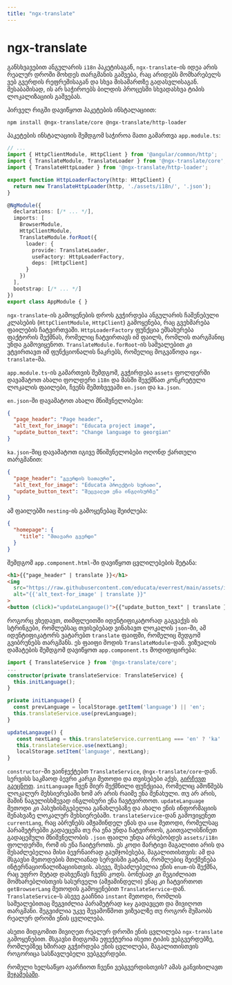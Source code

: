 ```yaml
---
title: "ngx-translate"
---
```


# ngx-translate

განსხვავებით ანგულარის `i18n` პაკეტისაგან, `ngx-translate`-ის იდეა არის რეალურ დროში მოხდეს თარგმანის გაშვება, რაც არიდებს მომხარებელს ვებ გვერდის რეფრეშისაგან და
სხვა მისამართზე გადასვლისაგან. შესაბამისად, ის არ საჭიროებს ბილდის პროცესში სხვადასხვა ტიპის ლოკალიზაციის გაშვებას.

პირველ რიგში დავიწყოთ პაკეტების ინსტალაციით:

```sh
npm install @ngx-translate/core @ngx-translate/http-loader
```

პაკეტების ინსტალაციის შემდგომ საჭიროა მათი გამართვა `app.module.ts`:

```ts
// ...
import { HttpClientModule, HttpClient } from '@angular/common/http';
import { TranslateModule, TranslateLoader } from '@ngx-translate/core';
import { TranslateHttpLoader } from '@ngx-translate/http-loader';

export function HttpLoaderFactory(http: HttpClient) {
  return new TranslateHttpLoader(http, './assets/i18n/', '.json');
}

@NgModule({
  declarations: [/* ... */],
  imports: [
    BrowserModule,
    HttpClientModule,
    TranslateModule.forRoot({
      loader: {
        provide: TranslateLoader,
        useFactory: HttpLoaderFactory,
        deps: [HttpClient]
      }
    })
  ],
  bootstrap: [/* ... */]
})
export class AppModule { }
```

`ngx-translate`-ის გამოყენების დროს გვჭირდება ანგულარის ჩაშენებული კლასების (`HttpClientModule`, `HttpClient`) გამოყენება, რაც გვეხმარება ფაილების ჩატვირთვაში.
`HttpLoaderFactory` ფუნქცია ემსახურება ფაქტორის შექმნას, რომელიც ჩატვირთავს იმ ფაილს, რომლის თარგმანიც უნდა გამოვიყენოთ.
`TranslateModule.forRoot`-ის საშუალებით კი ვტვირთავთ იმ ფუნქციონალის ნაკრებს, რომელიც მოგვაწოდა `ngx-translate`-მა.

`app.module.ts`-ის გამართვის შემდგომ, გვჭირდება `assets` ფოლდერში დავამატოთ ახალი ფოლდერი `i18n` და მასში შევქმნათ კონკრეტული ლოკალის ფაილები,
ჩვენს შემთხვევაში `en.json` და `ka.json`.

`en.json`-ში დავამატოთ ახალი მნიშვნელობები:

```json
{
  "page_header": "Page header",
  "alt_text_for_image": "Educata project image",
  "update_button_text": "Change language to georgian"
}
```

`ka.json`-შიც დავამატოთ იგივე მნიშვნელობები ოღონდ ქართული თარგმანით:

```json
{
  "page_header": "გვერდის სათაური",
  "alt_text_for_image": "Educata პროექტის სურათი",
  "update_button_text": "შეცვალეთ ენა ინგლისურზე"
}
```

ამ ფაილებში `nesting`-ის გამოყენებაც შეიძლება:

```json
{
  "homepage": {
    "title": "მთავარი გვერდი"
  }
}
```

შემდგომ `app.component.html`-ში დავიწყოთ ცვლილებების შეტანა:

```html
<h1>{{"page_header" | translate }}</h1>
<img
  src="https://raw.githubusercontent.com/educata/everrest/main/assets/images/educata-bg-white.png"
  alt="{{'alt_text-for_image' | translate }}"
>
<button (click)="updateLangauge()">{{"update_button_text" | translate }}</button>
```
როგორც ვხედავთ, თიმფლეითში იდენტიფიკატორად გაგვაქვს ის სტრინგები, რომლებსაც თვისებებად ვინახავთ ლოკალის `json`-ში, ამ იდენტიფიკატორს
ვატარებთ `translate` ფაიფში, რომელიც შედგომ გვიბრუნებს თარგმანს. ეს ფაიფი მოდის `TranslateModule`-დან.
ვიზუალის დამატების შემდგომ დავიწყოთ `app.component.ts` მოდიფიცირება:

```ts
import { TranslateService } from '@ngx-translate/core';
...
constructor(private translateService: TranslateService) {
  this.initLanguage();
}

private initLanguage() {
  const prevLanguage = localStorage.getItem('language') || 'en';
  this.translateService.use(prevLanguage);
}

updateLangauge() {
   const nextLang = this.translateService.currentLang === 'en' ? 'ka' : 'en';
   this.translateService.use(nextLang);
   localStorage.setItem('language', nextLang);
}
```

`constructor`-ში ვაინჯექტებთ `TranslateService`, `@ngx-translate/core`-დან. სერვისს საკმაოდ ბევრი კარგი მეთოდი და თვისებები აქვს,
[გირჩევთ გაეცნოთ](https://github.com/ngx-translate/core#api). `initLanguage` ჩვენ მიერ შექმნილი ფუნქციაა, რომელიც ამოწმებს ლოკალურ მეხსიერებაში
ხომ არ არის რაიმე ენა შენახული. თუ არ არის, მაშინ ნაგულისხმევად ინგლისური ენა ჩავტვირთოთ. `updateLanguage` მეთოდი კი პასუხისმგებელია განახლებაზე და ახალი ენის ინფორმაციის შენახვაზე ლოკალურ მეხსიერებაში. `translateService`-დან გამოვიყენეთ `currentLang`, რაც აბრუნებს ამჟამინდელ ენას და `use` მეთოდი, რომელსაც პარამეტრებში გადაეცემა თუ რა ენა უნდა ჩატვირთოს, გაითვალისწინეთ გადაცემული მნიშვნელობის `.json` ფაილი უნდა არსებობდეს `assets/i18n` ფოლდერში, რომ ის ენა ჩაიტვროთს. ეს კოდი
მარტივი მაგალითი არის და შესაძლებელია მისი ბევრნაირად გაუმჯობესება, მაგალითისთვის: ამ და მსგავსი მეთოდების მთლიანად სერვისში გატანა, რომლებიც შეიქმენება ინტერნაციონალიზაციისთვის. ასევე, შესაძლებელია ენის `enum`-ის შექმნა, რაც უფრო მეტად დახვეწავს ჩვენს კოდს. ბონუსად კი შეგიძლიათ მომხარებლისთვის სასურველი (ამჟამინდელი) ენაც კი ჩატვირთოთ `getBrowserLang` მეთოდის გამოყენებით `TranslateService`-დან. `TranslateService`-ს ასევე გააჩნია `instant` მეთოდი, რომლის საშუალებითაც შეგვიძლია პარამეტრად `key` გადავცეთ და მივიღოთ თარგმანი. შეგვიძლია უკვე შევამოწმოთ ვიზუალზე თუ როგორ მუშაობს რეალურ დროში ენის ცვლილება.

ასეთი მიდგომით მივიღეთ რეალურ დროში ენის ცვლილება `ngx-translate` გამოყენებით. მსგავსი მიდგომა ეფექტურია ისეთი ტიპის ვებგვერდებზე, რომლებზეც ხშირად
გვჭირდება ენის ცვლილება, მაგალითისთვის როგორიცა სასწავლებელი ვებგვერდები.

რომელი ხელსაწყო ავარჩიოთ ჩვენი ვებგვერდისთვის? ამას განვიხილავთ [შეჯამებაში](./doc/guides/angular/internationalization/summary).